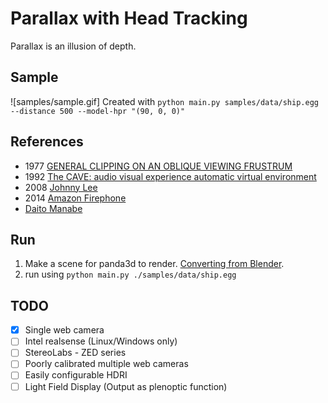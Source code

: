 # Parallax with Head Tracking

Parallax is an illusion of depth.

## Sample

![samples/sample.gif]
Created with `python main.py samples/data/ship.egg --distance 500 --model-hpr "(90, 0, 0)"`

## References

- 1977 [GENERAL CLIPPING ON AN OBLIQUE VIEWING FRUSTRUM](https://dl.acm.org/doi/pdf/10.1145/563858.563898)
- 1992 [The CAVE: audio visual experience automatic virtual environment](https://doi.org/10.1145%2F129888.129892)
- 2008 [Johnny Lee](https://www.youtube.com/watch?v=Jd3-eiid-Uw)
- 2014 [Amazon Firephone](https://en.wikipedia.org/wiki/Fire_Phone)
- [Daito Manabe](https://daito.ws/en/)

## Run

1. Make a scene for panda3d to render. [Converting from Blender](https://docs.panda3d.org/1.10/python/tools/model-export/converting-from-blender).
2. run using `python main.py ./samples/data/ship.egg`

## TODO

- [x] Single web camera
- [ ] Intel realsense (Linux/Windows only)
- [ ] StereoLabs - ZED series
- [ ] Poorly calibrated multiple web cameras
- [ ] Easily configurable HDRI
- [ ] Light Field Display (Output as plenoptic function)
